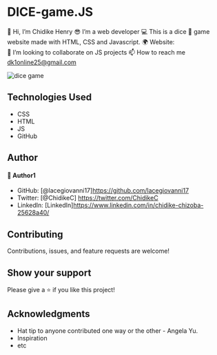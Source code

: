 # DICE-game.JS
👋 Hi, I’m Chidike Henry 
😎 I’m a web developer 
💻 This is a dice 🎲 game website made with HTML, CSS and Javascript. 
🌍 Website:  
💞️ I’m looking to collaborate on JS projects 
📫 How to reach me dk1online25@gmail.com

![dice game](https://user-images.githubusercontent.com/30509335/199818750-0a2b236d-af0d-435d-bc90-07c0157d89c1.JPG)


## Technologies Used
* CSS
* HTML
* JS
* GitHub

## Author

#### 👤 Author1
- GitHub: [@lacegiovanni17]https://github.com/lacegiovanni17
- Twitter: [@ChidikeC] https://twitter.com/ChidikeC
- LinkedIn: [LinkedIn]https://www.linkedin.com/in/chidike-chizoba-25628a40/

## Contributing 
Contributions, issues, and feature requests are welcome!

## Show your support
Please give a ⭐️ if you like this project! 

## Acknowledgments
- Hat tip to anyone contributed one way or the other - Angela Yu.
- Inspiration
- etc
